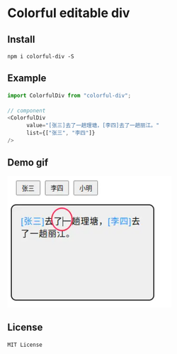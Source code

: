 # Colorful editable div

## Install
```
npm i colorful-div -S
```

## Example
```javascript 
import ColorfulDiv from "colorful-div";

// component
<ColorfulDiv
      value="[张三]去了一趟理塘，[李四]去了一趟丽江。"
      list={["张三", "李四"]}
/>

```

## Demo gif
![demo](./demo.png)

## License
```text
MIT License
```